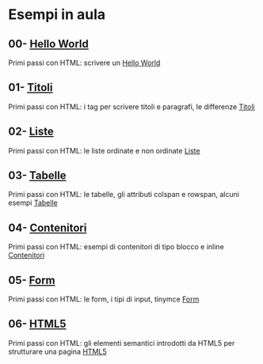  Esempi in aula
 =======
 
 
 00- [Hello World](https://github.com/SaraBonfitto/PWEB_23_24/blob/main/01_HTML/lezione/esempi_in_aula/00_hello_world.html)
 -----------
 
Primi passi con HTML: scrivere un [Hello World](https://github.com/SaraBonfitto/PWEB_23_24/blob/main/01_HTML/lezione/esempi_in_aula/00_hello_world.html)


 01- [Titoli](https://github.com/SaraBonfitto/PWEB_23_24/blob/main/01_HTML/lezione/esempi_in_aula/01_titoli.html)
 -----------
 
Primi passi con HTML: i tag per scrivere titoli e paragrafi, le differenze 
 [Titoli](https://github.com/SaraBonfitto/PWEB_23_24/blob/main/01_HTML/lezione/esempi_in_aula/01_titoli.html)

 02- [Liste](https://github.com/SaraBonfitto/PWEB_23_24/blob/main/01_HTML/lezione/esempi_in_aula/02_liste.html)
 -----------
 
Primi passi con HTML: le liste ordinate e non ordinate
 [Liste](https://github.com/SaraBonfitto/PWEB_23_24/blob/main/01_HTML/lezione/esempi_in_aula/02_liste.html)
 
 
 
 03- [Tabelle](https://github.com/SaraBonfitto/PWEB_23_24/blob/main/01_HTML/lezione/esempi_in_aula/03_tabelle.html)
 -----------
 
Primi passi con HTML: le tabelle, gli attributi colspan e rowspan, alcuni esempi
 [Tabelle](https://github.com/SaraBonfitto/PWEB_23_24/blob/main/01_HTML/lezione/esempi_in_aula/03_tabelle.html)
 
 
 
  04- [Contenitori](https://github.com/SaraBonfitto/PWEB_23_24/blob/main/01_HTML/lezione/esempi_in_aula/04_blocco_e_inline.html)
 -----------
 
Primi passi con HTML: esempi di contenitori di tipo blocco e inline
 [Contenitori](https://github.com/SaraBonfitto/PWEB_23_24/blob/main/01_HTML/lezione/esempi_in_aula/04_blocco_e_inline.html)
 
 
   05- [Form](https://github.com/SaraBonfitto/PWEB_23_24/tree/main/01_HTML/lezione/esempi_in_aula/5)
 -----------
 
Primi passi con HTML: le form, i tipi di input, tinymce
 [Form](https://github.com/SaraBonfitto/PWEB_23_24/tree/main/01_HTML/lezione/esempi_in_aula/4)
 
 
 
   06- [HTML5]([https://github.com/SaraBonfitto/PWEB_23_24/01_HTML/lezione/esempi_in_aula/05](https://github.com/SaraBonfitto/PWEB_23_24/tree/main/01_HTML/lezione/esempi_in_aula/5))
 -----------
 
Primi passi con HTML: gli elementi semantici introdotti da HTML5 per strutturare una pagina
 [HTML5](https://github.com/SaraBonfitto/PWEB_23_24/tree/main/01_HTML/lezione/esempi_in_aula/5)
 

